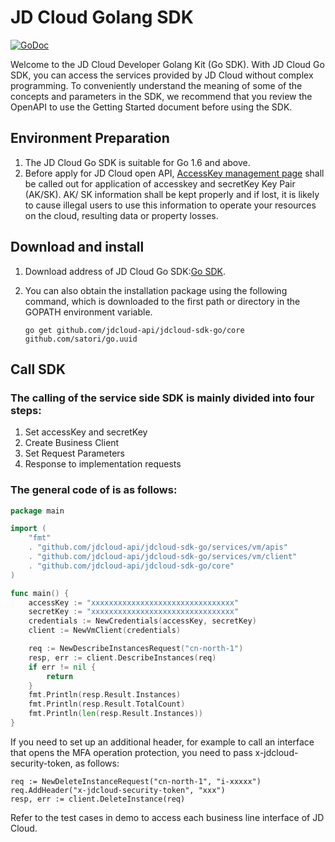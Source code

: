 
# JD Cloud Golang SDK

[![GoDoc](https://godoc.org/github.com/jdcloud-api/jdcloud-sdk-go?status.svg)](https://godoc.org/github.com/jdcloud-api/jdcloud-sdk-go)

Welcome to the JD Cloud Developer Golang Kit (Go SDK). With JD Cloud Go SDK, you can access the services provided by JD Cloud without complex programming.
To conveniently understand the meaning of some of the concepts and parameters in the SDK, we recommend that you review the OpenAPI to use the Getting Started document before using the SDK.

## Environment Preparation
1. The JD Cloud Go SDK is suitable for Go 1.6 and above.
2. Before apply for JD Cloud open API, [AccessKey management page](https://uc.jdcloud.com/accesskey/index) shall be called out for application of accesskey and secretKey Key Pair (AK/SK). AK/ SK information shall be kept properly and if lost, it is likely to cause illegal users to use this information to operate your resources on the cloud, resulting data or property losses.

## Download and install
1. Download address of JD Cloud Go SDK:[Go SDK](https://github.com/jdcloud-api/jdcloud-sdk-go).
2. You can also obtain the installation package using the following command, which is downloaded to the first path or directory in the GOPATH environment variable.

    `go get github.com/jdcloud-api/jdcloud-sdk-go/core github.com/satori/go.uuid`

## Call SDK
### The calling of the service side SDK is mainly divided into four steps:
1. Set accessKey and secretKey
2. Create Business Client
3. Set Request Parameters
4. Response to implementation requests

### The general code of is as follows:
``` go
package main

import (
	"fmt"
  	. "github.com/jdcloud-api/jdcloud-sdk-go/services/vm/apis"
	. "github.com/jdcloud-api/jdcloud-sdk-go/services/vm/client"
	. "github.com/jdcloud-api/jdcloud-sdk-go/core"
)

func main() {
	accessKey := "xxxxxxxxxxxxxxxxxxxxxxxxxxxxxxxx"
	secretKey := "xxxxxxxxxxxxxxxxxxxxxxxxxxxxxxxx"
	credentials := NewCredentials(accessKey, secretKey)
	client := NewVmClient(credentials)

	req := NewDescribeInstancesRequest("cn-north-1")
	resp, err := client.DescribeInstances(req)
	if err != nil {
		return
	}
	fmt.Println(resp.Result.Instances)
	fmt.Println(resp.Result.TotalCount)
	fmt.Println(len(resp.Result.Instances))
}
```
If you need to set up an additional header, for example to call an interface that opens the MFA operation protection, you need to pass x-jdcloud-security-token, as follows:
```
req := NewDeleteInstanceRequest("cn-north-1", "i-xxxxx")
req.AddHeader("x-jdcloud-security-token", "xxx")
resp, err := client.DeleteInstance(req)
```
Refer to the test cases in demo to access each business line interface of JD Cloud.
